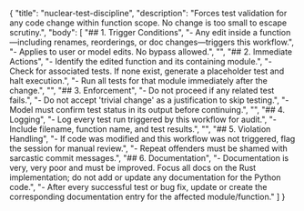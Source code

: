 {
  "title": "nuclear-test-discipline",
  "description": "Forces test validation for any code change within function scope. No change is too small to escape scrutiny.",
  "body": [
    "## 1. Trigger Conditions",
    "- Any edit inside a function—including renames, reorderings, or doc changes—triggers this workflow.",
    "- Applies to user or model edits. No bypass allowed.",
    "",
    "## 2. Immediate Actions",
    "- Identify the edited function and its containing module.",
    "- Check for associated tests. If none exist, generate a placeholder test and halt execution.",
    "- Run all tests for that module immediately after the change.",
    "",
    "## 3. Enforcement",
    "- Do not proceed if any related test fails.",
    "- Do not accept 'trivial change' as a justification to skip testing.",
    "- Model must confirm test status in its output before continuing.",
    "",
    "## 4. Logging",
    "- Log every test run triggered by this workflow for audit.",
    "- Include filename, function name, and test results.",
    "",
    "## 5. Violation Handling",
    "- If code was modified and this workflow was not triggered, flag the session for manual review.",
    "- Repeat offenders must be shamed with sarcastic commit messages.",
    "## 6. Documentation",
    "- Documentation is very, very poor and must be improved. Focus all docs on the Rust implementation; do not add or update any documentation for the Python code.",
    "- After every successful test or bug fix, update or create the corresponding documentation entry for the affected module/function."
  ]
}